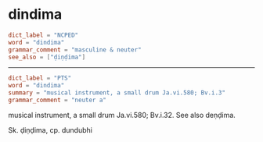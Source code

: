 # dindima

``` toml
dict_label = "NCPED"
word = "dindima"
grammar_comment = "masculine & neuter"
see_also = ["ḍiṇḍima"]
```

--------------------

``` toml
dict_label = "PTS"
word = "dindima"
summary = "musical instrument, a small drum Ja.vi.580; Bv.i.3"
grammar_comment = "neuter a"
```

musical instrument, a small drum Ja.vi.580; Bv.i.32. See also deṇḍima.

Sk. ḍiṇḍima, cp. dundubhi

